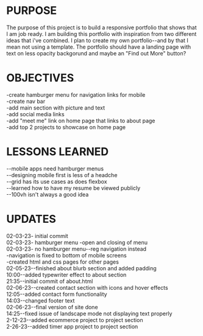 <h1>PURPOSE</h1>
The purpose of this project is to build a responsive portfolio that shows that I am job ready. I am building this portfolio with inspiration from two different ideas that i've combined. I plan to create my own portfolio--and by that I mean not using a template. The portfolio should have a landing page with text on less opacity backgorund and maybe an "Find out More" button?





<h1>OBJECTIVES</H1>
-create hamburger menu for navigation links for mobile
<br>
-create nav bar
<br>
-add main section with picture and text
<br>
-add social media links
<br>
-add "meet me" link on home page that links to about page
<br>
-add top 2 projects to showcase on home page

<h1>LESSONS LEARNED</h1>
--mobile apps need hamburger menus
<br>
--designing mobile first is less of a headche
<br>
--grid has its use cases as does flexbox
<br>
--learned how to have my resume be viewed publicly
<br>
--100vh isn't always a good idea






<h1>UPDATES</h1>
02-03-23- initial commit
<br>
02-03-23- hamburger menu
    -open and closing of menu
    <br>
02-03-23- no hamburger menu--reg navigation instead
    <br>
    -navigation is fixed to bottom of mobile screens
    <br>
    -created html and css pages for other pages
    <br>
02-05-23--finished about blurb section and added padding
    <br>
    10:00--added typewriter effect to about section
    <br>
    21:35--initial commit of about.html
    <br>
02-06-23--created contact section with icons and hover effects
    <br>
    12:05--added contact form functionality
    <br>
    14:03--changed footer text
    <br>
02-06-23--final version of site done
    <br>
    14:25--fixed issue of landscape mode not displaying text properly
    <br>
2-12-23--added ecommerce project to project section
<br>
2-26-23--added timer app project to project section